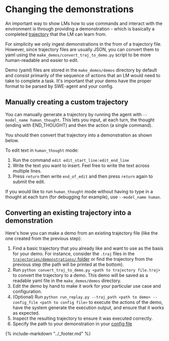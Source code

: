 # Changing the demonstrations

An important way to show LMs how to use commands and interact with the environment is through providing a demonstration - which is basically a completed [trajectory](../usage/trajectories.md) that the LM can learn from.

For simplicity we only ingest demonstrations in the from of a trajectory file. However, since trajectory files are usually JSON, you can convert them to yaml using the `make_demos/convert_traj_to_demo.py` script to be more human-readable and easier to edit.

Demo (yaml) files are stored in the `make_demos/demos` directory by default and consist primarily of the sequence of actions that an LM would need to take to complete a task. It's important that your demo have the proper format to be parsed by SWE-agent and your config.

## Manually creating a custom trajectory <a name="manual"></a>

You can manually generate a trajectory by running the agent with `--model_name human_thought`. 
This lets you input, at each turn, the thought (ending with END_THOUGHT) and then the action (a single command).

You should then convert that trajectory into a demonstration as shown below. 

To edit text in `human_thought` mode:

1. Run the command `edit edit_start_line:edit_end_line`
2. Write the text you want to insert. Feel free to write the text across multiple lines.
3. Press `return` then write `end_of_edit` and then press `return` again to submit the edit.

If you would like to run `human_thought` mode without having to type in a thought at each turn (for debugging for example), use  `--model_name human`.

## Converting an existing trajectory into a demonstration

Here's how you can make a demo from an existing trajectory file (like the one created from the previous step):

1. Find a basic trajectory that you already like and want to use as the basis for your demo.
   For instance, consider the `.traj` files in the [`trajectories/demonstrations/` folder](https://github.com/princeton-nlp/SWE-agent/tree/main/trajectories/demonstrations)
   or find the trajectory from the previous step (the path will be printed at the bottom).
2. Run `python convert_traj_to_demo.py <path to trajectory file.traj>` to convert the trajectory to a demo.
   This demo will be saved as a readable yaml file in the `make_demos/demos` directory.
3. Edit the demo by hand to make it work for your particular use case and configuration.
4. (Optional) Run `python run_replay.py --traj_path <path to demo> --config_file <path to config file>` to execute the actions of the demo, have the system generate the execution output, and ensure that it works as expected.
5. Inspect the resulting trajectory to ensure it was executed correctly.
6. Specify the path to your demonstration in your [config file](config.md)

{% include-markdown "../_footer.md" %}
